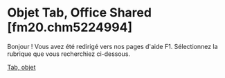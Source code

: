 
# Objet Tab, Office Shared [fm20.chm5224994]

Bonjour ! Vous avez été redirigé vers nos pages d'aide F1. Sélectionnez la rubrique que vous recherchiez ci-dessous.

[Tab, objet](http://msdn.microsoft.com/library/3ac18010-5e79-c52b-e2ae-0fcd3acdd7b9%28Office.15%29.aspx)

